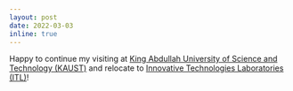 ```yaml
---
layout: post
date: 2022-03-03 
inline: true
---
```


Happy to continue my visiting at [King Abdullah University of Science and Technology (KAUST)][kaust] and relocate to [Innovative Technologies Laboratories (ITL)][itl]! 

[kaust]: https://www.kaust.edu.sa/en 
[itl]: https://cemse.kaust.edu.sa/itl
